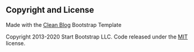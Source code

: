 ## Copyright and License
Made with the [Clean Blog](https://startbootstrap.com/theme/clean-blog/) Bootstrap Template

Copyright 2013-2020 Start Bootstrap LLC. Code released under the [MIT](https://github.com/StartBootstrap/startbootstrap-clean-blog/blob/gh-pages/LICENSE) license.
